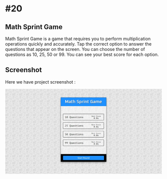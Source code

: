 # #20

## Math Sprint Game
Math Sprint Game is a game that requires you to perform multiplication operations quickly and accurately. Tap the correct option to answer the questions that appear on the screen. You can choose the number of questions as 10, 25, 50 or 99. You can see your best score for each option.

## Screenshot
Here we have project screenshot :

![screenshot](screenshot.jpeg)
